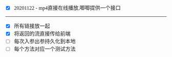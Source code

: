 <font face="SimSun" size=3>

- [x] 20201122 - mp4直接在线播放,唧唧提供一个接口

---

- [x] 所有链接放一起
- [x] 将返回的流直接传给前端
- [ ] 每次入参出参持久化到本地
- [ ] 每个方法对应一个测试方法

</font>
